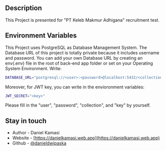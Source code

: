 ## Description

This Project is presented for "PT Keleb Makmur Adhigana" recruitment test.

## Environment Variables

This Project uses PostgreSQL as Database Management System.
The Database URL of this project is totally private because it includes username and password. You can add your own Database URL by creating an env(.env) file in the root of back-end app folder or set on your Operating System Environment. Write:

```bash
DATABASE_URL="postgresql://<user>:<password>@localhost:5432/<collection>?schema=public"
```

Moreover, for JWT key, you can write in the envioronment variables:

```bash
JWT_SECRET="<key>"
```

Please fill in the "user", "password", "collection", and "key" by yourself.

## Stay in touch

- Author - Daniel Kamasi
- Website - [https://danielkamasi.web.app](https://danielkamasi.web.app)
- Github - [@danieldwipaska](https://github.com/danieldwipaska)
